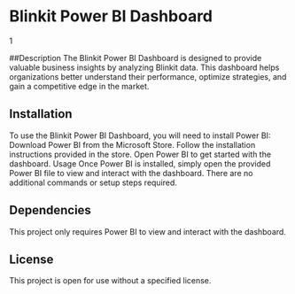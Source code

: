# Blinkit Power BI Dashboard

1[](https://in.images.search.yahoo.com/search/images?p=blinkit+image&fr=mcafee&type=E210IN1590G0&imgurl=https%3A%2F%2Fseeklogo.com%2Fimages%2FB%2Fblinkit-logo-568D32C8EC-seeklogo.com.png#id=2&iurl=https%3A%2F%2Fseeklogo.com%2Fimages%2FB%2Fblinkit-logo-568D32C8EC-seeklogo.com.png&action=click)

##Description
The Blinkit Power BI Dashboard is designed to provide valuable business insights by analyzing Blinkit data. This dashboard helps organizations better understand their performance, optimize strategies, and gain a competitive edge in the market.

## Installation
To use the Blinkit Power BI Dashboard, you will need to install Power BI:
Download Power BI from the Microsoft Store.
Follow the installation instructions provided in the store.
Open Power BI to get started with the dashboard.
Usage
Once Power BI is installed, simply open the provided Power BI file to view and interact with the dashboard. There are no additional commands or setup steps required.

## Dependencies
This project only requires Power BI to view and interact with the dashboard.

## License
This project is open for use without a specified license.

